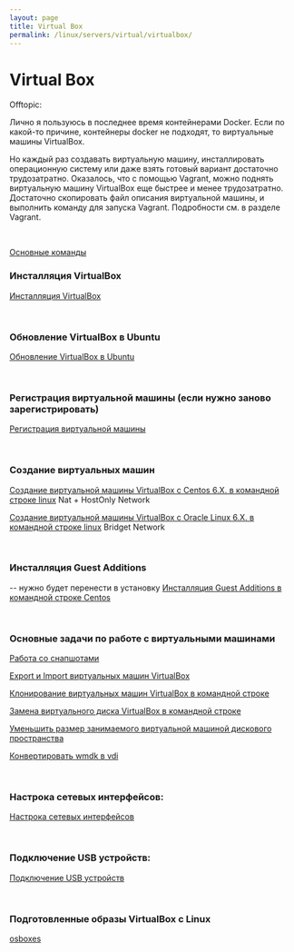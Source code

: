 ```yaml
---
layout: page
title: Virtual Box
permalink: /linux/servers/virtual/virtualbox/
---
```


# Virtual Box

Offtopic:

Лично я пользуюсь в последнее время контейнерами Docker. Если по какой-то причине, контейнеры docker не подходят, то виртуальные машины VirtualBox.

Но каждый раз создавать виртуальную машину, инсталлировать операционную систему или даже взять готовый вариант достаточно трудозатратно. Оказалось, что с помощью Vagrant, можно поднять виртуальную машину VirtualBox еще быстрее и менее трудозатратно. Достаточно скопировать файл описания виртуальной машины, и выполнить команду для запуска Vagrant. Подробности см. в разделе Vagrant.

<br/>

[Основные команды](/linux/servers/virtual/virtualbox/commands/)


### Инсталляция VirtualBox

[Инсталляция VirtualBox](/linux/servers/virtual/virtualbox/install/)


<br/>

### Обновление VirtualBox в Ubuntu

[Обновление VirtualBox в Ubuntu](/linux/servers/virtual/virtualbox/update/ubuntu/14.04/)

<br/>

### Регистрация виртуальной машины (если нужно заново зарегистрировать)

[Регистрация виртуальной машины](/linux/servers/virtual/virtualbox/register/)

<br/>

### Создание виртуальных машин

[Создание виртуальной машины VirtualBox с Centos 6.X. в командной строке linux](/linux/servers/virtual/virtualbox/vm/centos-6/) Nat + HostOnly Network

[Создание виртуальной машины VirtualBox с Oracle Linux 6.X. в командной строке linux](/linux/servers/virtual/virtualbox/vm/oracle-linux-6/) Bridget Network



<br/>

### Инсталляция Guest Additions

-- нужно будет перенести в установку
[Инсталляция Guest Additions в командной строке Centos](/linux/servers/virtual/virtualbox/guest-additions-installation-in-command-line/)


<br/>

### Основные задачи по работе с виртуальными машинами

[Работа со снапшотами](/linux/servers/virtual/virtualbox/snapshots/)

[Export и Import виртуальных машин VirtualBox](/linux/servers/virtual/virtualbox/export-import/)

[Клонирование виртуальных машин VirtualBox в командной строке](/linux/servers/virtual/virtualbox/clone/)

[Замена виртуального диска VirtualBox в командной строке](/linux/servers/virtual/virtualbox/replace-disk/)

[Уменьшить размер занимаемого виртуальной машиной дискового пространства](/linux/servers/virtual/virtualbox/decrease-disk-space/)

[Конвертировать wmdk в vdi](/linux/servers/virtual/virtualbox/convert-vmdk-vdi/)


<br/>

### Настрока сетевых интерфейсов:

[Настрока сетевых интерфейсов](/linux/servers/virtual/virtualbox/network/)


<br/>

### Подключение USB устройств:

[Подключение USB устройств](/linux/servers/virtual/virtualbox/usb/)


<br/>

### Подготовленные образы VirtualBox с Linux

<a href="http://www.osboxes.org/virtualbox-images/" rel="nofollow">osboxes</a>
